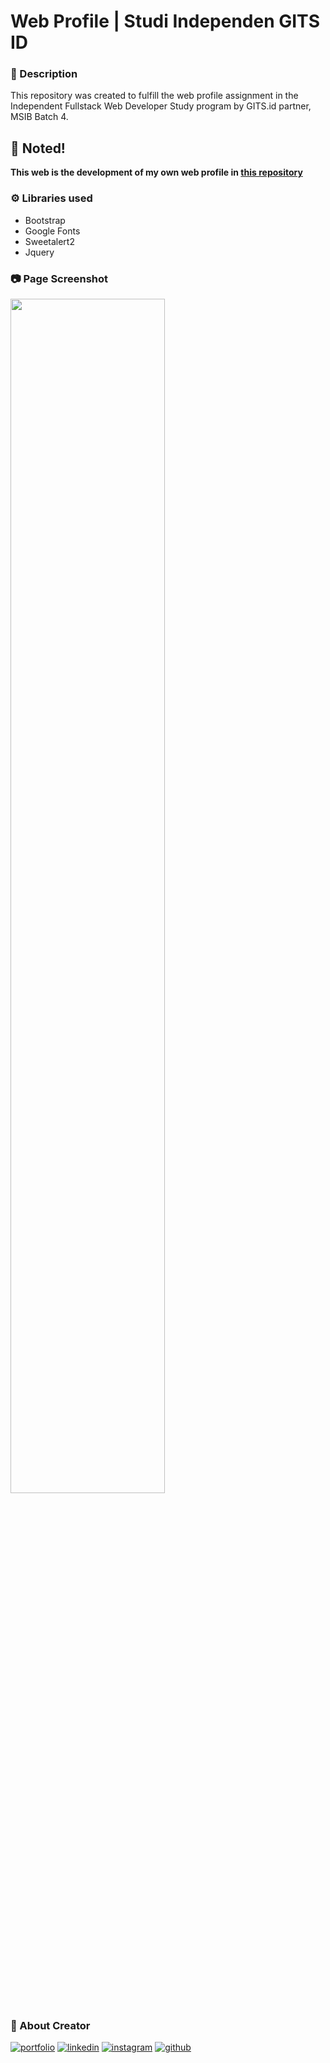 # Web Profile | Studi Independen GITS ID
### :open_book: Description
This repository was created to fulfill the web profile assignment in the Independent Fullstack Web Developer Study program by GITS.id partner, MSIB Batch 4.


## :pushpin: Noted!
**This web is the development of my own web profile in [this repository](https://github.com/ferdyhape/ferdyhape.github.io.git)**

### :gear: Libraries used
 - Bootstrap
 - Google Fonts
 - Sweetalert2
 - Jquery

### :camera: Page Screenshot
<img src="https://user-images.githubusercontent.com/75787853/220665715-7ae98a95-8e0a-4c1c-9e0b-39f2f712ea1d.jpeg" width=70% height=70%><br>

### :link: About Creator
[![portfolio](https://img.shields.io/badge/my_portfolio-000?style=for-the-badge&logo=ko-fi&logoColor=white)](https://www.ferdyhape.site/)
[![linkedin](https://img.shields.io/badge/linkedin-0A66C2?style=for-the-badge&logo=linkedin&logoColor=white)](https://www.linkedin.com/in/ferdy-hahan-pradana)
[![instagram](https://img.shields.io/badge/instagram-833AB4?style=for-the-badge&logo=instagram&logoColor=white)](https://instagram.com/ferdyhape)
[![github](https://img.shields.io/badge/github-333?style=for-the-badge&logo=github&logoColor=white)](https://github.com/ferdyhape)
